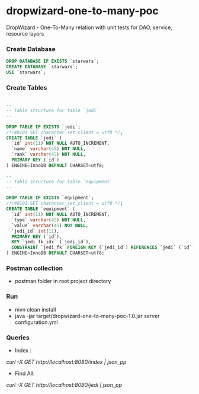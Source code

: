 # dropwizard-one-to-many-poc

DropWizard - One-To-Many relation with unit tests for DAO, service, resource layers

### Create Database

```sql
DROP DATABASE IF EXISTS `starwars`;
CREATE DATABASE `starwars`;
USE `starwars`;
```

### Create Tables

```sql

--
-- Table structure for table `jedi`
--

DROP TABLE IF EXISTS `jedi`;
/*!40101 SET character_set_client = utf8 */;
CREATE TABLE `jedi` (
  `id` int(11) NOT NULL AUTO_INCREMENT,
  `name` varchar(45) NOT NULL,
  `rank` varchar(45) NOT NULL,
  PRIMARY KEY (`id`)
) ENGINE=InnoDB DEFAULT CHARSET=utf8;

--
-- Table structure for table `equipment`
--

DROP TABLE IF EXISTS `equipment`;
/*!40101 SET character_set_client = utf8 */;
CREATE TABLE `equipment` (
  `id` int(11) NOT NULL AUTO_INCREMENT,
  `type` varchar(45) NOT NULL,
  `value` varchar(45) NOT NULL,
  `jedi_id` int(11),
  PRIMARY KEY (`id`),
  KEY `jedi_fk_idx` (`jedi_id`),
  CONSTRAINT `jedi_fk` FOREIGN KEY (`jedi_id`) REFERENCES `jedi` (`id`) ON DELETE NO ACTION ON UPDATE NO ACTION
) ENGINE=InnoDB DEFAULT CHARSET=utf8;
```

### Postman collection
* postman folder in root project directory

### Run
* mvn clean install
* java -jar target/dropwizard-one-to-many-poc-1.0.jar server configuration.yml

### Queries
* Index :

*curl -X GET http://localhost:8080/index | json_pp*

* Find All:

*curl -X GET http://localhost:8080/jedi | json_pp*
